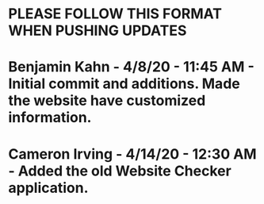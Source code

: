 # PLEASE FOLLOW THIS FORMAT WHEN PUSHING UPDATES
#
# Benjamin Kahn - 4/8/20 - 11:45 AM - Initial commit and additions. Made the website have customized information.
# Cameron Irving - 4/14/20 - 12:30 AM - Added the old Website Checker application.
